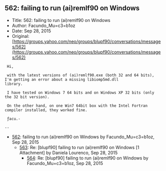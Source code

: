 ## 562: failing to run (ai)remlf90 on Windows

- Title: 562: failing to run (ai)remlf90 on Windows
- Author: Facundo_Mu=c3=b1oz
- Date: Sep 28, 2015
- Original: [https://groups.yahoo.com/neo/groups/blupf90/conversations/messages/562](https://groups.yahoo.com/neo/groups/blupf90/conversations/messages/562)

```
 Hi,

 with the latest versions of (ai)remlf90.exe (both 32 and 64 bits), I'm getting an error about a missing libiomp5md.dll
library.

 I have tested on Windows 7 64 bits and on Windows XP 32 bits (only the 32 bit version).

 On the other hand, on one Win7 64bit box with the Intel Fortran compiler installed, they worked fine.

 ƒacu.-

-- 
```

- [562](0562.md): failing to run (ai)remlf90 on Windows by Facundo_Mu=c3=b1oz, Sep 28, 2015
    - [563](0563.md): Re: [blupf90] failing to run (ai)remlf90 on Windows [1 Attachment] by Daniela Lourenco, Sep 28, 2015
        - [564](0564.md): Re: [blupf90] failing to run (ai)remlf90 on Windows by Facundo_Mu=c3=b1oz, Sep 28, 2015
